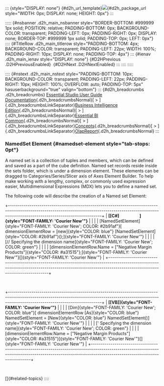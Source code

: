 ::: {style="DISPLAY: none"}
[](ms-xhelp:///?Id=d2h_url_template){#d2h_url_template}![](!package_url!){#d2h_package_url style="WIDTH: 0px; DISPLAY: none; HEIGHT: 0px"}
:::

::::: {#nsbanner .d2h_main_nsbanner style="BORDER-BOTTOM: #999999 1px solid; POSITION: relative; PADDING-BOTTOM: 0px; BACKGROUND-COLOR: transparent; PADDING-LEFT: 0px; PADDING-RIGHT: 0px; DISPLAY: none; BORDER-TOP: #999999 1px solid; PADDING-TOP: 0px; LEFT: 0px"}
:::: {#TitleRow .d2h_main_titlerow style="PADDING-BOTTOM: 4px; BACKGROUND-COLOR: transparent; PADDING-LEFT: 22px; WIDTH: 100%; PADDING-RIGHT: 10px; DISPLAY: none; PADDING-TOP: 4px"}
::: {#ienav .d2h_main_ienav style="DISPLAY: none"}
[](ms-xhelp:///?Id=405451a1-8b47-41c8-96ba-7abe947a323f){#D2HPrevious .D2HPreviousEnabled}  [](ms-xhelp:///?Id=7d45808e-ab80-494b-a440-e3cafdd5d9c2){#D2HNext .D2HNextEnabled}
:::
::::
:::::

:::: {#nstext .d2h_main_nstext style="PADDING-BOTTOM: 10px; BACKGROUND-COLOR: transparent; PADDING-LEFT: 22px; PADDING-RIGHT: 10px; HEIGHT: 100%; OVERFLOW: auto; PADDING-TOP: 5px" hasuserbackground="true" valign="bottom"}
::: {#d2h_breadcrumbs .d2h_breadcrumbs}
[Essential Studio User Guide Documentation](ms-xhelp:///?Id=12457748-09e3-4d74-a240-8e049cedf030){.d2h_breadcrumbsNormal}[ \> ]{.d2h_breadcrumbsLinkSeparator}[Business Intelligence Edition](ms-xhelp:///?Id=fdf33dd8-62b2-47b9-ad7b-fc50e590bca5){.d2h_breadcrumbsNormal}[ \> ]{.d2h_breadcrumbsLinkSeparator}[Essential BI Common](ms-xhelp:///?Id=51cb28d1-f201-4ea8-9963-a8afa451f64c){.d2h_breadcrumbsNormal}[ \> ]{.d2h_breadcrumbsLinkSeparator}[Concepts](ms-xhelp:///?Id=c4af561c-5904-4dc4-8eaf-ec1e14451e92){.d2h_breadcrumbsNormal}[ \> ]{.d2h_breadcrumbsLinkSeparator}[OlapReport](ms-xhelp:///?Id=5df0d4a2-dd21-4743-9142-c97b5f6c86e0){.d2h_breadcrumbsNormal}
:::

### NamedSet Element {#namedset-element style="tab-stops: 0pt"}

A named set is a collection of tuples and members, which can be defined and saved as a part of the cube definition. Named set records reside inside the sets folder, which is under a dimension element. These elements can be dragged to Categories/Series/Slicer axis of Axes Element Builder. To help make working with a lengthy, complex, or commonly used expression easier, Multidimensional Expressions (MDX) lets you to define a named set.

The following code will describe the creation of a Named set Element:

+-----------------------------------------------------------------------------------------------------------------------------------------------------------------------------------------------------------+
| **[\[C#\]                    ]{style="FONT-FAMILY: 'Courier New'"}**                                                                                                                                      |
|                                                                                                                                                                                                           |
| [NamedSetElement]{style="FONT-FAMILY: 'Courier New'; COLOR: #2b91af"}[ dimensionElementRow = [new]{style="COLOR: blue"} [NamedSetElement]{style="COLOR: #2b91af"}();]{style="FONT-FAMILY: 'Courier New'"} |
|                                                                                                                                                                                                           |
| [// Specifying the dimension name]{style="FONT-FAMILY: 'Courier New'; COLOR: green"}                                                                                                                      |
|                                                                                                                                                                                                           |
| [dimensionElementRow.Name = [\"Negative Margin Products\"]{style="COLOR: #a31515"};]{style="FONT-FAMILY: 'Courier New'"}[]{style="FONT-FAMILY: 'Courier New'"}                                            |
+-----------------------------------------------------------------------------------------------------------------------------------------------------------------------------------------------------------+

 

+-----------------------------------------------------------------------------------------------------------------------------------------------------------------------------------------------------------+
| **[\[VB\]]{style="FONT-FAMILY: 'Courier New'"}**                                                                                                                                                          |
|                                                                                                                                                                                                           |
| [Dim]{style="FONT-FAMILY: 'Courier New'; COLOR: blue"}[ dimensionElementRow [As]{style="COLOR: blue"} NamedSetElement = [New]{style="COLOR: blue"} NamedSetElement()]{style="FONT-FAMILY: 'Courier New'"} |
|                                                                                                                                                                                                           |
| [\' Specifying the dimension name]{style="FONT-FAMILY: 'Courier New'; COLOR: green"}                                                                                                                      |
|                                                                                                                                                                                                           |
| [dimensionElementRow.Name = [\"Negative Margin Products\"]{style="COLOR: #a31515"}]{style="FONT-FAMILY: 'Courier New'"}[]{style="FONT-FAMILY: 'Courier New'"}                                             |
+-----------------------------------------------------------------------------------------------------------------------------------------------------------------------------------------------------------+

 

[]{#related-topics}
::::
